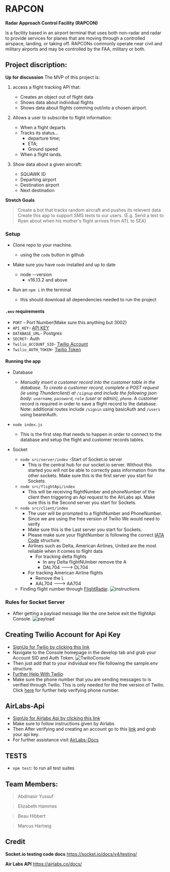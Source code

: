 # RAPCON

**Radar Approach Control Facility (RAPCON)**

Is a facility based in an airport terminal that uses both non-radar and radar to provide services for planes that are moving through a controlled airspace, landing, or taking off. RAPCONs commonly operate near civil and military airports and may be controlled by the FAA, military or both.

## Project discription:

**Up for discussion**
The MVP of this project is:

1. access a flight tracking API that:
    - Creates an object out of flight data
    - Shows data about individual flights
    - Shows data about flights comming out/into a chosen airport.

2. Allows a user to subscribe to flight information:
    - When a flight departs
    - Tracks its status...
        - departure time;
        - ETA;
        - Ground speed
    - When a flight lands.

3. Show data about a given aircraft:
    - SQUAWK ID
    - Departing airport
    - Destination airport
    - Next destination

**Stretch Goals**

> Create a bot that tracks random aircraft and pushes its relevent data
> Create this app to support SMS texts to our users. (E.g. Send a text to Ryan about when his mother's flight arrives from ATL to SEA)


### Setup
- Clone repo to your machine.
  - using the `code` button in github 

- Make sure you have `node` installed and up to date
  - node --version
    - v16.13.2 and above
- Run an `npm i`  in the terminal 
  - this should download all dependencies needed to run the project

#### `.env` requirements
- `PORT` - Port Number(Make sure this anything but 3002)
- `API_KEY`- [API KEY](#airlabs)
- `DATABASE_URL`- Postgres
- `SECRET`- Auth 
- `Twilio_ACCOUNT_SID`- [Twilio Account](#TwilioAccountCreation)
- `Twilio_AUTH_TOKEN`- [Twilio Token](#TwilioAccountCreation)

#### Running the app
- Database
    - *Manually insert a customer record into the customer table in the database. To create a customer record, complete a POST request (ie using Thunderclient) at `/signup` and include the following json body: `username`, `password`, `role` (user or admin), `phone`.* A customer record is required in order to save a flight record to the database. Note: additional routes include `/signin` using basicAuth and `/users` using bearerAuth.
  
- `node index.js`
    - This is the first step that needs to happen in order to connect to the database and setup the flight and customer records tables.


- Socket 

  - `node src/server/index`
    -Start of Socket.io server 
      - This is the central hub for our socket.io server. Without this started you will not be able to correctly pass information from the other sockets. Make sure this is the first server you start for Sockets.
  - `node src/flightApi/index`
      - This will be receiving flightNumber and phoneNumber of the client then triggering an Api request to the AirLabs api. Make sure this is the Second server you start for Sockets.
  - `node src/client/index`
      - The user will be prompted to a flightNumber and PhoneNumber.
      - Since we are using the free version of Twilio We would need to verify 
      - Make sure this is the Last server you start for Sockets.
      - Please make sure your flightNumber is following the correct [IATA Code](https://azcargo.cz/en/services/support/iata-airline-codes/) structure. 
    - Airlines such as Delta, American Airlines, United are the most reliable when it comes to flight data
      - For tracking delta flights
        - In any Delta flightNUmber remove the A 
        - DAL704 ---> DL704
     - For tracking American Airline flights
        - Remove the L  
        - AAL704 ---> AA704
  - Finding flight number through [FlightRadar](https://www.flightradar24.com/).
    ![instructions](./assets/imgs/flightRadar24_DL719.jpg)

### Rules for Socket Server
- After getting a payload message like the one below exit the flightApi Console.
![payload](/assets/imgs/Payload.png) 

## <a name="TwilioAccountCreation">Creating Twilio Account for Api Key</a>
  - [SignUp for Twilio by clicking this link](https://www.twilio.com/try-twilio)
  - Navigate to the Console homepage in the develop tab and grab your Account SID and Auth Token. 
    ![TwilioConsole](/assets/imgs/twilio.png) 
  - Then just add that to your individual env file following the sample.env structure.
- [Further Help With Twilio](https://www.Twilio.com/docs/usage/tutorials/how-to-use-your-free-trial-account)
- Make sure the phone number that you are sending messages to is verified through Twilio. This is only needed for the free version of Twilio. Click [here](https://www.twilio.com/docs/usage/tutorials/how-to-use-your-free-trial-account#verify-your-personal-phone-number) for further help verifying phone number.


## <a name="airlabs">AirLabs-Api</a>
  - [SignUp for Airlabs Api by clicking this link](https://airlabs.co/signup)
  - Make sure to follow instructions given by Airlabs
  - Then After verifying and creating an account go to this [link](https://airlabs.co/account) and grab your api key. 
  - For further assistance visit [AirLabs-Docs](https://airlabs.co/docs/#docs_Introduction)
  
## TESTS

  - `npm test`: to run all test suites

## Team Members:

> Abdinasir Yussuf

> Elizabeth Hammes

> Beau Hibbert

> Marcus Hartwig

## Credit

**Socket.io testing code docs**
https://socket.io/docs/v4/testing/

**Air Labs API**
https://airlabs.co/docs/
